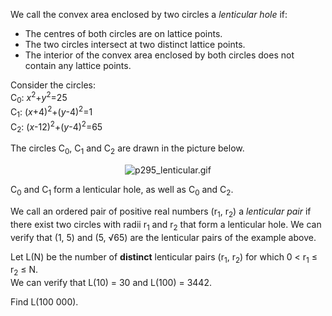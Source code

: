 <p>We call the convex area enclosed by two circles a <i>lenticular hole</i> if:
</p><ul><li>The centres of both circles are on lattice points.</li>
<li>The two circles intersect at two distinct lattice points.</li>
<li>The interior of the convex area enclosed by both circles does not contain any lattice points.
</li>
</ul><p>Consider the circles:<br />
C<sub>0</sub>: <var>x</var><sup>2</sup>+<var>y</var><sup>2</sup>=25<br />
C<sub>1</sub>: (<var>x</var>+4)<sup>2</sup>+(<var>y</var>-4)<sup>2</sup>=1<br />
C<sub>2</sub>: (<var>x</var>-12)<sup>2</sup>+(<var>y</var>-4)<sup>2</sup>=65
</p>
<p>
The circles C<sub>0</sub>, C<sub>1</sub> and C<sub>2</sub> are drawn in the picture below.</p>
<div align="center"><img src="project/images/p295_lenticular.gif" alt="p295_lenticular.gif" /></div>
<p>
C<sub>0</sub> and C<sub>1</sub> form a lenticular hole, as well as C<sub>0</sub> and C<sub>2</sub>.</p>
<p>
We call an ordered pair of positive real numbers (r<sub>1</sub>, r<sub>2</sub>) a <i>lenticular pair</i> if there exist two circles with radii r<sub>1</sub> and r<sub>2</sub> that form a lenticular hole.
We can verify that (1, 5) and (5, √65) are the lenticular pairs of the example above.</p>
<p>
Let L(N) be the number of <b>distinct</b> lenticular pairs (r<sub>1</sub>, r<sub>2</sub>) for which 0 &lt; r<sub>1</sub> ≤ r<sub>2</sub> ≤ N.<br />
We can verify that L(10) = 30 and L(100) = 3442.</p>
<p>
Find L(100 000).
</p>












